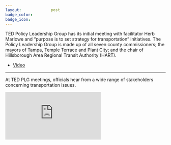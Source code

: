 ```yaml
---
layout:				post
badge_color:		
badge_icon:			
---
```


TED Policy Leadership Group has its initial meeting with facilitator Herb Marlowe and “purpose is to set strategy for transportation” initiatives.  The Policy Leadership Group is made up of all seven county commissioners; the mayors of Tampa, Temple Terrace and Plant City; and the chair of Hillsborough Area Regional Transit Authority (HART).

* [Video](http://65.49.32.144/Hillsborough/7253585a-c22d-4af8-a4c9-58111a6a7021/Econ_Econ_Policy_Group_Mtg_05_22_2013_PM/presentation_file/mgpresenter.html?Stream=low)

<hr>

At TED PLG meetings, officials hear from a wide range of stakeholders concerning transportation issues.  

<div class="embed-responsive embed-responsive-16by9">
	<iframe class="embed-responsive-item" src="https://www.youtube-nocookie.com/embed/q2Xc6JTeQhw?rel=0" frameborder="0" allowfullscreen></iframe>
</div>